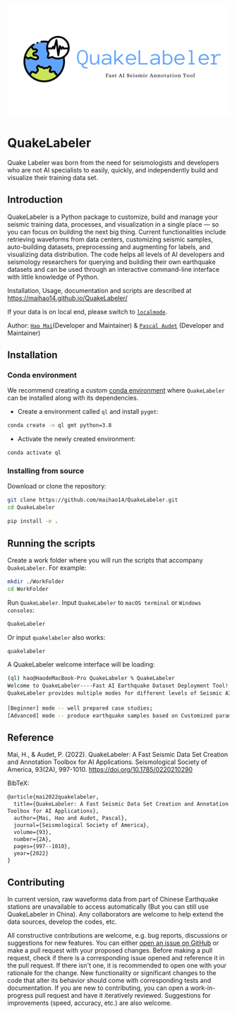 ![](./docs/Images/QuakeLabeler.png)

# QuakeLabeler
Quake Labeler was born from the need for seismologists and developers who are not AI specialists to easily, quickly, and independently build and visualize their training data set.

## Introduction
QuakeLabeler is a Python package to customize, build and manage your seismic training data, processes, and visualization in a single place — so you can focus on building the next big thing. Current functionalities include retrieving waveforms from data centers, customizing seismic samples, auto-building datasets, preprocessing and augmenting for labels, and visualizing data distribution. The code helps all levels of AI developers and seismology researchers for querying and building their own earthquake datasets and can be used through an interactive command-line interface with little knowledge of Python.

Installation, Usage, documentation and scripts are described at
 https://maihao14.github.io/QuakeLabeler/

If your data is on local end, please switch to [`localmode`](https://github.com/maihao14/QuakeLabeler/tree/localmode).   

Author: [`Hao Mai`](https://www.uogeophysics.com/authors/mai/)(Developer and Maintainer)
 & [`Pascal Audet`](https://www.uogeophysics.com/authors/admin/) (Developer and Maintainer)

## Installation

### Conda environment

We recommend creating a custom
[conda environment](https://conda.io/docs/user-guide/tasks/manage-environments.html)
where `QuakeLabeler` can be installed along with its dependencies.

- Create a environment called `ql` and install `pygmt`:

```bash
conda create -n ql gmt python=3.8
```

- Activate the newly created environment:

```bash
conda activate ql
```

### Installing from source

Download or clone the repository:
```bash
git clone https://github.com/maihao14/QuakeLabeler.git
cd QuakeLabeler
```

```bash
pip install -e .
```

## Running the scripts

Create a work folder where you will run the scripts that accompany `QuakeLabeler`. For example:

```bash
mkdir ./WorkFolder
cd WorkFolder
```

Run `QuakeLabeler`. Input ``QuakeLabeler`` to `macOS terminal` or `Windows consoles`:

```bash
QuakeLabeler
```

Or input ``quakelabeler`` also works:

```bash
quakelabeler
```

A QuakeLabeler welcome interface will be loading:

```bash
(ql) hao@HaodeMacBook-Pro QuakeLabeler % QuakeLabeler
Welcome to QuakeLabeler----Fast AI Earthquake Dataset Deployment Tool!
QuakeLabeler provides multiple modes for different levels of Seismic AI researchers

[Beginner] mode -- well prepared case studies;
[Advanced] mode -- produce earthquake samples based on Customized parameters.
```

## Reference

Mai, H., & Audet, P. (2022). QuakeLabeler: A Fast Seismic Data Set Creation and Annotation Toolbox for AI Applications. Seismological Society of America, 93(2A), 997-1010. https://doi.org/10.1785/0220210290

BibTeX:

    @article{mai2022quakelabeler,
      title={QuakeLabeler: A Fast Seismic Data Set Creation and Annotation Toolbox for AI Applications},
      author={Mai, Hao and Audet, Pascal},
      journal={Seismological Society of America},
      volume={93},
      number={2A},
      pages={997--1010},
      year={2022}
    }

## Contributing
In current version, raw waveforms data from part of Chinese Earthquake stations are unavailable to access automatically (But you can still use QuakeLabeler in China). Any collaborators are welcome to help extend the data sources, develop the codes, etc.

All constructive contributions are welcome, e.g. bug reports, discussions or suggestions for new features. You can either [open an issue on GitHub](https://github.com/maihao14/QuakeLabeler/issues) or make a pull request with your proposed changes. Before making a pull request, check if there is a corresponding issue opened and reference it in the pull request. If there isn't one, it is recommended to open one with your rationale for the change. New functionality or significant changes to the code that alter its behavior should come with corresponding tests and documentation. If you are new to contributing, you can open a work-in-progress pull request and have it iteratively reviewed. Suggestions for improvements (speed, accuracy, etc.) are also welcome.
